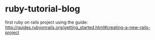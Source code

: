 # ruby-tutorial-blog
first ruby on rails project using the guide: http://guides.rubyonrails.org/getting_started.html#creating-a-new-rails-project